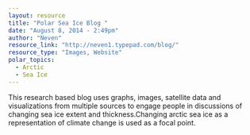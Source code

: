 ```yaml
---
layout: resource
title: "Polar Sea Ice Blog "
date: "August 8, 2014 - 2:49pm"
author: "Neven"
resource_link: "http://neven1.typepad.com/blog/"
resource_type: "Images, Website"
polar_topics:
  - Arctic
  - Sea Ice
---
```


This research based blog uses graphs, images, satellite data and visualizations from multiple sources to engage people in discussions of changing sea ice extent and thickness.Changing arctic sea ice as a representation of climate change is used as a focal point.
